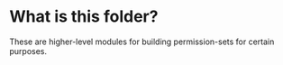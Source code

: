 # What is this folder?
These are higher-level modules for building permission-sets for certain purposes.